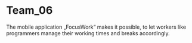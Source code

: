 # Team_06
The mobile application „FocusWork“ makes it possible, to let workers like programmers manage their working times and breaks accordingly. 
